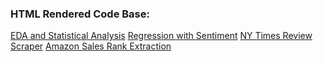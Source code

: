 
### HTML Rendered Code Base:

[EDA and Statistical Analysis](https://github.com/jitsen-design/Data-607-Final-Project/blob/master/final_project.Rmd)
[Regression with Sentiment](https://github.com/jitsen-design/Data-607-Final-Project/blob/master/regression.ipynb)
[NY Times Review Scraper](https://github.com/jitsen-design/Data-607-Final-Project/blob/master/review_scraper.ipynb)
[Amazon Sales Rank Extraction](https://github.com/jitsen-design/Data-607-Final-Project/tree/master/amazon-sales-rank-data-for-print-and-kindle-books/output/code)
